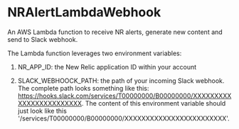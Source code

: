# NRAlertLambdaWebhook
An AWS Lambda function to receive NR alerts, generate new content and send to Slack webhook.

The Lambda function leverages two environment variables:

1. NR_APP_ID: the New Relic application ID within your account

2. SLACK_WEBHOOCK_PATH: the path of your incoming Slack webhook. The complete path looks something like this: https://hooks.slack.com/services/T00000000/B00000000/XXXXXXXXXXXXXXXXXXXXXXXX. The content of this environment variable should just look like this '/services/T00000000/B00000000/XXXXXXXXXXXXXXXXXXXXXXXX'.
